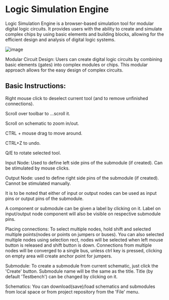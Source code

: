 # Logic Simulation Engine

Logic Simulation Engine is a browser-based simulation tool for modular digital logic circuits. It provides users with the ability to create and simulate complex chips by using basic elements and building blocks, allowing for the efficient design and analysis of digital logic systems.

![image](https://github.com/Re-X/LogicSimulationEngine/assets/36952343/79085524-c9a9-4ea3-b925-3626c65c27ac)

Modular Circuit Design: Users can create digital logic circuits by combining basic elements (gates) into complex modules or chips. This modular approach allows for the easy design of complex circuits.

## Basic Instructions:

Right mouse click to deselect current tool (and to remove unfinished connections).

Scroll over toolbar to ...scroll it.

Scroll on schematic to zoom in/out.

CTRL + mouse drag to move around.

CTRL+Z to undo.

Q/E to rotate selected tool.

Input Node:  Used to define left side pins of the submodule (if created). Can be stimulated by mouse clicks.

Output Node: used to define right side pins of the submodule (if created). Cannot be stimulated manually.

It is to be noted that either of input or output nodes can be used as input pins or output pins of the submodule.

A component or submodule can be given a label by clicking on it. Label on input/output node component will also be visible on respective submodule pins.

Placing connections: To select multiple nodes, hold shift and selected multiple points(nodes or points on jumpers or buses). You can also selected multiple nodes using selection rect, nodes will be selected when left mouse button is released and shift button is down. Connections from multiple nodes will be converged to a single bus, unless ctrl key is pressed, clicking on empty area will create anchor point for jumpers.

Submodule: To create a submodule from current schematic, just click the 'Create' button. Submodule name will be the same as the title. Title (by default 'Testbench') can be changed by clicking on it.

Schematics: You can download(save)/load schematics and submodules from local space or from project repository from the 'File' menu.
